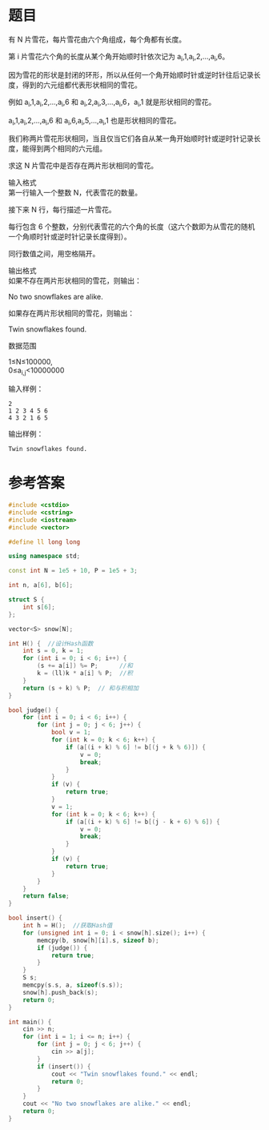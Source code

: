 # 题目
有 N 片雪花，每片雪花由六个角组成，每个角都有长度。

第 i 片雪花六个角的长度从某个角开始顺时针依次记为 a<sub>i</sub>,1,a<sub>i</sub>,2,…,a<sub>i</sub>,6。

因为雪花的形状是封闭的环形，所以从任何一个角开始顺时针或逆时针往后记录长度，得到的六元组都代表形状相同的雪花。

例如 a<sub>i</sub>,1,a<sub>i</sub>,2,…,a<sub>i</sub>,6 和 a<sub>i</sub>,2,a<sub>i</sub>,3,…,a<sub>i</sub>,6，a<sub>i</sub>,1 就是形状相同的雪花。

a<sub>i</sub>,1,a<sub>i</sub>,2,…,a<sub>i</sub>,6 和 a<sub>i</sub>,6,a<sub>i</sub>,5,…,a<sub>i</sub>,1 也是形状相同的雪花。

我们称两片雪花形状相同，当且仅当它们各自从某一角开始顺时针或逆时针记录长度，能得到两个相同的六元组。

求这 N 片雪花中是否存在两片形状相同的雪花。

输入格式<br>
第一行输入一个整数 N，代表雪花的数量。

接下来 N 行，每行描述一片雪花。

每行包含 6 个整数，分别代表雪花的六个角的长度（这六个数即为从雪花的随机一个角顺时针或逆时针记录长度得到）。

同行数值之间，用空格隔开。

输出格式<br>
如果不存在两片形状相同的雪花，则输出：

No two snowflakes are alike.

如果存在两片形状相同的雪花，则输出：

Twin snowflakes found.

数据范围

1≤N≤100000,<br>
0≤a<sub>i,j</sub><10000000

输入样例：
```
2
1 2 3 4 5 6
4 3 2 1 6 5
```
输出样例：
```
Twin snowflakes found.
```
# 参考答案
```c++
#include <cstdio>
#include <cstring>
#include <iostream>
#include <vector>

#define ll long long

using namespace std;

const int N = 1e5 + 10, P = 1e5 + 3;

int n, a[6], b[6];

struct S {
    int s[6];
};

vector<S> snow[N];

int H() {  //设计Hash函数
    int s = 0, k = 1;
    for (int i = 0; i < 6; i++) {
        (s += a[i]) %= P;      //和
        k = (ll)k * a[i] % P;  //积
    }
    return (s + k) % P;  // 和与积相加
}

bool judge() {
    for (int i = 0; i < 6; i++) {
        for (int j = 0; j < 6; j++) {
            bool v = 1;
            for (int k = 0; k < 6; k++) {
                if (a[(i + k) % 6] != b[(j + k % 6)]) {
                    v = 0;
                    break;
                }
            }
            if (v) {
                return true;
            }
            v = 1;
            for (int k = 0; k < 6; k++) {
                if (a[(i + k) % 6] != b[(j - k + 6) % 6]) {
                    v = 0;
                    break;
                }
            }
            if (v) {
                return true;
            }
        }
    }
    return false;
}

bool insert() {
    int h = H();  //获取Hash值
    for (unsigned int i = 0; i < snow[h].size(); i++) {
        memcpy(b, snow[h][i].s, sizeof b);
        if (judge()) {
            return true;
        }
    }
    S s;
    memcpy(s.s, a, sizeof(s.s));
    snow[h].push_back(s);
    return 0;
}

int main() {
    cin >> n;
    for (int i = 1; i <= n; i++) {
        for (int j = 0; j < 6; j++) {
            cin >> a[j];
        }
        if (insert()) {
            cout << "Twin snowflakes found." << endl;
            return 0;
        }
    }
    cout << "No two snowflakes are alike." << endl;
    return 0;
}
